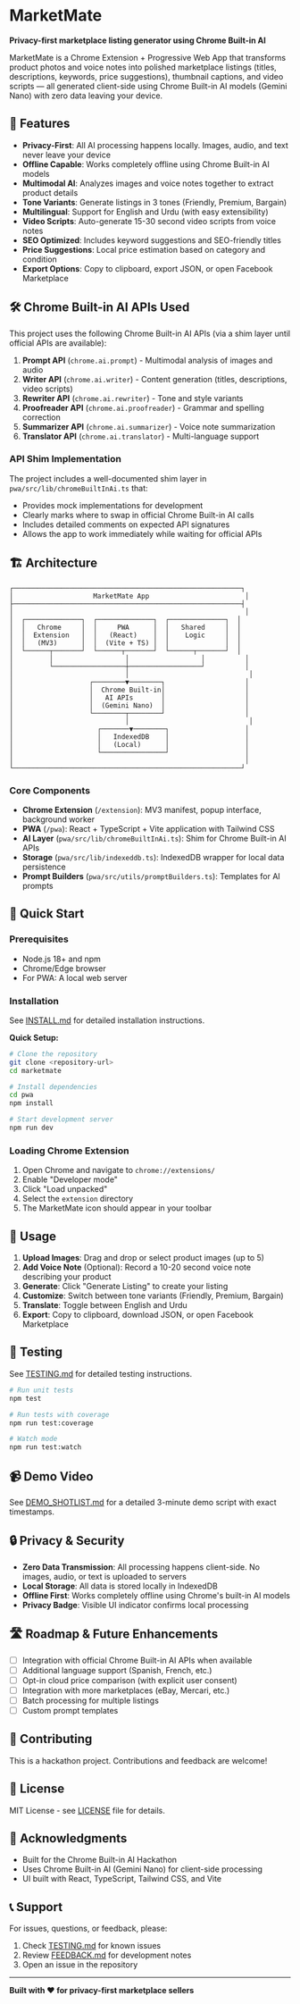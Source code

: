 # MarketMate

**Privacy-first marketplace listing generator using Chrome Built-in AI**

MarketMate is a Chrome Extension + Progressive Web App that transforms product photos and voice notes into polished marketplace listings (titles, descriptions, keywords, price suggestions), thumbnail captions, and video scripts — all generated client-side using Chrome Built-in AI models (Gemini Nano) with zero data leaving your device.

## 🌟 Features

- **Privacy-First**: All AI processing happens locally. Images, audio, and text never leave your device
- **Offline Capable**: Works completely offline using Chrome Built-in AI models
- **Multimodal AI**: Analyzes images and voice notes together to extract product details
- **Tone Variants**: Generate listings in 3 tones (Friendly, Premium, Bargain)
- **Multilingual**: Support for English and Urdu (with easy extensibility)
- **Video Scripts**: Auto-generate 15-30 second video scripts from voice notes
- **SEO Optimized**: Includes keyword suggestions and SEO-friendly titles
- **Price Suggestions**: Local price estimation based on category and condition
- **Export Options**: Copy to clipboard, export JSON, or open Facebook Marketplace

## 🛠️ Chrome Built-in AI APIs Used

This project uses the following Chrome Built-in AI APIs (via a shim layer until official APIs are available):

1. **Prompt API** (`chrome.ai.prompt`) - Multimodal analysis of images and audio
2. **Writer API** (`chrome.ai.writer`) - Content generation (titles, descriptions, video scripts)
3. **Rewriter API** (`chrome.ai.rewriter`) - Tone and style variants
4. **Proofreader API** (`chrome.ai.proofreader`) - Grammar and spelling correction
5. **Summarizer API** (`chrome.ai.summarizer`) - Voice note summarization
6. **Translator API** (`chrome.ai.translator`) - Multi-language support

### API Shim Implementation

The project includes a well-documented shim layer in `pwa/src/lib/chromeBuiltInAi.ts` that:

- Provides mock implementations for development
- Clearly marks where to swap in official Chrome Built-in AI calls
- Includes detailed comments on expected API signatures
- Allows the app to work immediately while waiting for official APIs

## 🏗️ Architecture

```
┌─────────────────────────────────────────────────────────┐
│                    MarketMate App                        │
├─────────────────────────────────────────────────────────┤
│                                                          │
│  ┌──────────────┐  ┌──────────────┐  ┌──────────────┐  │
│  │   Chrome     │  │     PWA      │  │   Shared     │  │
│  │  Extension   │  │   (React)    │  │    Logic     │  │
│  │   (MV3)      │  │  (Vite + TS) │  │              │  │
│  └──────┬───────┘  └──────┬───────┘  └──────┬───────┘  │
│         │                  │                  │          │
│         └──────────────────┼──────────────────┘          │
│                            │                              │
│                   ┌────────▼────────┐                    │
│                   │  Chrome Built-in│                    │
│                   │   AI APIs       │                    │
│                   │  (Gemini Nano)  │                    │
│                   └────────┬────────┘                    │
│                            │                              │
│                     ┌───────▼────────┐                   │
│                     │   IndexedDB    │                   │
│                     │   (Local)      │                   │
│                     └────────────────┘                   │
│                                                          │
└─────────────────────────────────────────────────────────┘
```

### Core Components

- **Chrome Extension** (`/extension`): MV3 manifest, popup interface, background worker
- **PWA** (`/pwa`): React + TypeScript + Vite application with Tailwind CSS
- **AI Layer** (`pwa/src/lib/chromeBuiltInAi.ts`): Shim for Chrome Built-in AI APIs
- **Storage** (`pwa/src/lib/indexeddb.ts`): IndexedDB wrapper for local data persistence
- **Prompt Builders** (`pwa/src/utils/promptBuilders.ts`): Templates for AI prompts

## 🚀 Quick Start

### Prerequisites

- Node.js 18+ and npm
- Chrome/Edge browser
- For PWA: A local web server

### Installation

See [INSTALL.md](./INSTALL.md) for detailed installation instructions.

**Quick Setup:**

```bash
# Clone the repository
git clone <repository-url>
cd marketmate

# Install dependencies
cd pwa
npm install

# Start development server
npm run dev
```

### Loading Chrome Extension

1. Open Chrome and navigate to `chrome://extensions/`
2. Enable "Developer mode"
3. Click "Load unpacked"
4. Select the `extension` directory
5. The MarketMate icon should appear in your toolbar

## 📖 Usage

1. **Upload Images**: Drag and drop or select product images (up to 5)
2. **Add Voice Note** (Optional): Record a 10-20 second voice note describing your product
3. **Generate**: Click "Generate Listing" to create your listing
4. **Customize**: Switch between tone variants (Friendly, Premium, Bargain)
5. **Translate**: Toggle between English and Urdu
6. **Export**: Copy to clipboard, download JSON, or open Facebook Marketplace

## 🧪 Testing

See [TESTING.md](./TESTING.md) for detailed testing instructions.

```bash
# Run unit tests
npm test

# Run tests with coverage
npm run test:coverage

# Watch mode
npm run test:watch
```

## 📹 Demo Video

See [DEMO_SHOTLIST.md](./DEMO_SHOTLIST.md) for a detailed 3-minute demo script with exact timestamps.

## 🔒 Privacy & Security

- **Zero Data Transmission**: All processing happens client-side. No images, audio, or text is uploaded to servers
- **Local Storage**: All data is stored locally in IndexedDB
- **Offline First**: Works completely offline using Chrome's built-in AI models
- **Privacy Badge**: Visible UI indicator confirms local processing

## 🛣️ Roadmap & Future Enhancements

- [ ] Integration with official Chrome Built-in AI APIs when available
- [ ] Additional language support (Spanish, French, etc.)
- [ ] Opt-in cloud price comparison (with explicit user consent)
- [ ] Integration with more marketplaces (eBay, Mercari, etc.)
- [ ] Batch processing for multiple listings
- [ ] Custom prompt templates

## 🤝 Contributing

This is a hackathon project. Contributions and feedback are welcome!

## 📄 License

MIT License - see [LICENSE](./LICENSE) file for details.

## 🙏 Acknowledgments

- Built for the Chrome Built-in AI Hackathon
- Uses Chrome Built-in AI (Gemini Nano) for client-side processing
- UI built with React, TypeScript, Tailwind CSS, and Vite

## 📞 Support

For issues, questions, or feedback, please:

1. Check [TESTING.md](./TESTING.md) for known issues
2. Review [FEEDBACK.md](./FEEDBACK.md) for development notes
3. Open an issue in the repository

---

**Built with ❤️ for privacy-first marketplace sellers**
